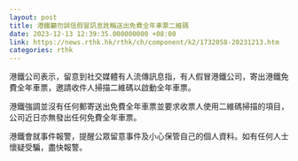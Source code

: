 ```yaml
---
layout: post
title: 港鐵籲勿誤信假冒訊息訛稱送出免費全年車票二維碼
date: 2023-12-13 12:39:35.000000000 +08:00
link: https://news.rthk.hk/rthk/ch/component/k2/1732058-20231213.htm
categories: rthk
---
```


港鐵公司表示，留意到社交媒體有人流傳訊息指，有人假冒港鐵公司，寄出港鐵免費全年車票，邀請收件人掃描二維碼以啟動全年車票。

港鐵強調並沒有任何郵寄送出免費全年車票並要求收票人使用二維碼掃描的項目，公司近日亦無發出任何免費全年車票。

港鐵會就事件報警，提醒公眾留意事件及小心保管自己的個人資料。如有任何人士懷疑受騙，盡快報警。
